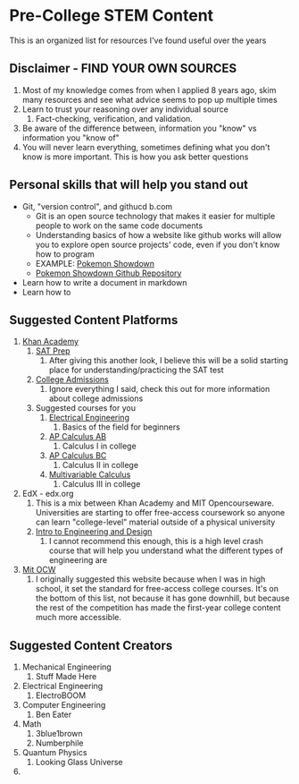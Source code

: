 # Pre-College STEM Content
This is an organized list for resources I've found useful over the years

## Disclaimer - FIND YOUR OWN SOURCES
1. Most of my knowledge comes from when I applied 8 years ago, skim many resources and see what advice seems to pop up multiple times
2. Learn to trust your reasoning over any individual source
   1. Fact-checking, verification, and validation.
3.  Be aware of the difference between, information you "know" vs information you "know of"
4. You will never learn everything, sometimes defining what you don't know is more important. This is how you ask better questions

## Personal skills that will help you stand out
* Git, "version control", and githucd b.com
  * Git is an open source technology that makes it easier for multiple people to work on the same code documents
  * Understanding basics of how a website like github works will allow you to explore open source projects' code, even if you don't know how to program
  * EXAMPLE: [Pokemon Showdown](https://play.pokemonshowdown.com/)
  * [Pokemon Showdown Github Repository](https://github.com/smogon/pokemon-showdown)
* Learn how to write a document in markdown
* Learn how to

## Suggested Content Platforms
1. [Khan Academy](www.khanacademy.org)
   1. [SAT Prep](https://www.khanacademy.org/mission/sat/)
      1. After giving this another look, I believe this will be a solid starting place for understanding/practicing the SAT test
   2. [College Admissions](https://www.khanacademy.org/college-careers-more/college-admissions)
      1. Ignore everything I said, check this out for more information about college admissions
   3. Suggested courses for you
      1. [Electrical Engineering](https://www.khanacademy.org/science/electrical-engineering)
         1. Basics of the field for beginners 
      2. [AP Calculus AB](https://www.khanacademy.org/math/ap-calculus-ab)
         1. Calculus I in college
      3. [AP Calculus BC](https://www.khanacademy.org/math/ap-calculus-bc)
         1. Calculus II in college
      4. [Multivariable Calculus](https://www.khanacademy.org/math/multivariable-calculus)
         1. Calculus III in college
2. EdX - edx.org
   1. This is a mix between Khan Academy and MIT Opencourseware. Universities are starting to offer free-access coursework so anyone can learn "college-level" material outside of a physical university
   2. [Intro to Engineering and Design](https://www.edx.org/course/introduction-to-engineering-and-design)
      1. I cannot recommend this enough, this is a high level crash course that will help you understand what the different types of engineering are
3. [Mit OCW](https://ocw.mit.edu/index.htm)
   1. I originally suggested this website because when I was in high school, it set the standard for free-access college courses. It's on the bottom of this list, not because it has gone downhill, but because the rest of the competition has made the first-year college content much more accessible.

## Suggested Content Creators
1. Mechanical Engineering
   1. Stuff Made Here
2. Electrical Engineering
   1. ElectroBOOM
3. Computer Engineering
   1. Ben Eater
4. Math
   1. 3blue1brown
   2. Numberphile
5. Quantum Physics
   1. Looking Glass Universe
6. 
